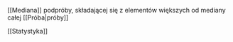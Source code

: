 [[Mediana]] podpróby, składającej się z elementów większych od mediany całej [[Próba|próby]]

[[Statystyka]]